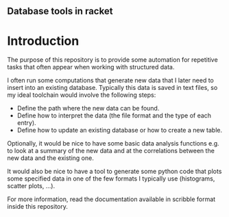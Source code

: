## Database tools in racket

# Introduction
The purpose of this repository is to provide some automation for repetitive tasks that often appear when working with structured data.

I often run some computations that generate new data that I later need to insert into an existing database.
Typically this data is saved in text files, so my ideal toolchain would involve the following steps:

- Define the path where the new data can be found.
- Define how to interpret the data (the file format and the type of each entry).
- Define how to update an existing database or how to create a new table.

Optionally, it would be nice to have some basic data analysis functions e.g. to look at a summary of the new data and at the correlations between the new data and the existing one.

It would also be nice to have a tool to generate some python code that plots some specified data in one of the few formats I typically use (histograms, scatter plots, ...).


For more information, read the documentation available in scribble format inside this repository.

